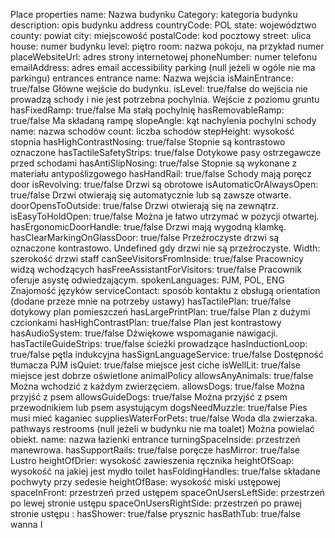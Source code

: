 Place
	properties
		name: Nazwa budynku
		Category: kategoria budynku
		description: opis budynku
		address
			countryCode: POL
			state: województwo
			county: powiat
			city: miejscowość
			postalCode: kod pocztowy
			street: ulica
			house: numer budynku
			level: piętro
			room: nazwa pokoju, na przykład numer
		placeWebsiteUrl: adres strony internetowej
		phoneNumber: numer telefonu
		emailAddress: adres email
		accessibility
			parking (null jeżeli w ogóle nie ma parkingu)
			entrances
				entrance
					name: Nazwa wejścia
					isMainEntrance: true/false Główne wejście do budynku.
					isLevel: true/false do wejścia nie prowadzą schody i nie jest potrzebna pochylnia. Wejście z poziomu gruntu
					hasFixedRamp: true/false Ma stałą pochylnię
					hasRemovableRamp: true/false Ma składaną rampę
					slopeAngle: kąt nachylenia pochylni
					schody
						name: nazwa schodów
						count: liczba schodów
						stepHeight: wysokość stopnia
						hasHighContrastNosing: true/false Stopnie są kontrastowo oznaczone
						hasTactileSafetyStrips: true/false Dotykowe pasy ostrzegawcze przed schodami
						hasAntiSlipNosing: true/false Stopnie są wykonane z materiału antypoślizgowego
						hasHandRail: true/false Schody mają poręcz
					door
						isRevolving: true/false Drzwi są obrotowe
						isAutomaticOrAlwaysOpen: true/false Drzwi otwierają się automatycznie lub są zawsze otwarte.
						doorOpensToOutside: true/false Drzwi otwierają się na zewnątrz.
						isEasyToHoldOpen: true/false Można je łatwo utrzymać w pozycji otwartej.
						hasErgonomicDoorHandle: true/false Drzwi mają wygodną klamkę.
						hasClearMarkingOnGlassDoor: true/false Przeźroczyste drzwi są oznaczone kontrastowo. Undefined gdy drzwi nie są przeźroczyste.
						Width: szerokość drzwi
			staff
				canSeeVisitorsFromInside: true/false Pracownicy widzą wchodzących
				hasFreeAssistantForVisitors: true/false Pracownik oferuje asystę odwiedzającym.
				spokenLanguages: PJM, POL, ENG Znajomość języków
			serviceContact: sposób kontaktu z obsługą
			orientation (dodane przeze mnie na potrzeby ustawy)
					hasTactilePlan: true/false dotykowy plan pomieszczeń
					hasLargePrintPlan: true/false Plan z dużymi czcionkami
					hasHighContrastPlan: true/false Plan jest kontrastowy
					hasAudioSystem: true/false Dźwiękowe wspomaganie nawigacji.
			hasTactileGuideStrips: true/false ścieżki prowadzące
			hasInductionLoop: true/false pętla indukcyjna
			hasSignLanguageService: true/false Dostępność tłumacza PJM
			isQuiet: true/false miejsce jest ciche
			isWellLit: true/false miejsce jest dobrze oświetlone
			animalPolicy
				allowsAnyAnimals: true/false Można wchodzić z każdym zwierzęciem.
				allowsDogs: true/false Można przyjść z psem
				allowsGuideDogs: true/false Można przyjść z psem przewodnikiem lub psem asystującym
				dogsNeedMuzzle: true/false Pies musi mieć kaganiec
				suppliesWaterForPets: true/false Woda dla zwierzaka.
			pathways
			restrooms (null jeżeli w budynku nie ma toalet) Można powielać obiekt.
				name: nazwa łazienki
				entrance
				turningSpaceInside: przestrzeń manewrowa.
				hasSupportRails: true/false poręcze
				hasMirror: true/false Lustro
				heightOfDrier: wysokość zawieszenia ręcznika
				heightOfSoap: wysokość na jakiej jest mydło
				toilet
					hasFoldingHandles: true/false składane pochwyty przy sedesie
					heightOfBase: wysokość miski ustępowej
					spaceInFront: przestrzeń przed ustępem
					spaceOnUsersLeftSide: przestrzeń po lewej stronie ustępu
					spaceOnUsersRightSide: przestrzeń po prawej stronie ustępu
: 				hasShower: true/false prysznic
				hasBathTub: true/false wanna
				I